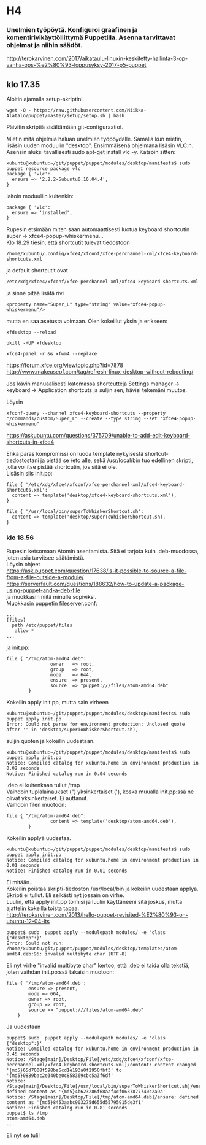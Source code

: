 # H4
### Unelmien työpöytä. Konfiguroi graafinen ja komentirivikäyttöliittymä Puppetilla. Asenna tarvittavat ohjelmat ja niihin säädöt.  
http://terokarvinen.com/2017/aikataulu-linuxin-keskitetty-hallinta-3-op-vanha-ops-%e2%80%93-loppusyksy-2017-p5-puppet
## klo 17.35
Aloitin ajamalla setup-skriptini.
```
wget -O - https://raw.githubusercontent.com/Miikka-Alatalo/puppet/master/setup/setup.sh | bash
```
Päivitin skriptiä sisältämään git-configuraatiot.  
  
Mietin mitä ohjelmia haluan unelmien työpöydälle. Samalla kun mietin, lisäsin uuden moduulin "desktop". Ensimmäisenä ohjelmana lisäsin VLC:n.  
Asensin aluksi tavallisesti sudo apt-get install vlc -y. Katsoin sitten:
```
xubuntu@xubuntu:~/git/puppet/puppet/modules/desktop/manifests$ sudo puppet resource package vlc
package { 'vlc':
  ensure => '2.2.2-5ubuntu0.16.04.4',
}
```
laitoin moduuliin kuitenkin:
```
package { 'vlc':
  ensure => 'installed',
}
```
Rupesin etsimään miten saan automaattisesti luotua keyboard shortcutin super -> xfce4-popup-whiskermenu...  
Klo 18.29 tiesin, että shortcutit tulevat tiedostoon
```
/home/xubuntu/.config/xfce4/xfconf/xfce-perchannel-xml/xfce4-keyboard-shortcuts.xml
```
ja default shortcutit ovat
```
/etc/xdg/xfce4/xfconf/xfce-perchannel-xml/xfce4-keyboard-shortcuts.xml
```
ja sinne pitää lisätä rivi
```
<property name="Super_L" type="string" value="xfce4-popup-whiskermenu"/>
```
mutta en saa asetusta voimaan. Olen kokeillut yksin ja erikseen:
```
xfdesktop --reload

pkill -HUP xfdesktop

xfce4-panel -r && xfwm4 --replace
```
https://forum.xfce.org/viewtopic.php?id=7878  
http://www.makeuseof.com/tag/refresh-linux-desktop-without-rebooting/  
  
Jos kävin manuaalisesti katomassa shortcutteja Settings manager -> keyboard -> Application shortcuts ja suljin sen, hävisi tekemäni muutos.  

Löysin 
```
xfconf-query --channel xfce4-keyboard-shortcuts --property "/commands/custom/Super_L" --create --type string --set "xfce4-popup-whiskermenu"
```
https://askubuntu.com/questions/375709/unable-to-add-edit-keyboard-shortcuts-in-xfce4  
  
Ehkä paras kompromissi on luoda template nykyisestä shortcut-tiedostostani ja pistää se /etc alle, sekä /usr/local/bin tuo edellinen skripti, jolla voi itse pistää shortcutin, jos sitä ei ole.  
Lisäsin siis init.pp:
```
file { '/etc/xdg/xfce4/xfconf/xfce-perchannel-xml/xfce4-keyboard-shortcuts.xml':
  content => template('desktop/xfce4-keyboard-shortcuts.xml'),
}

file { '/usr/local/bin/superToWhiskerShortcut.sh':
  content => template('desktop/superToWhiskerShortcut.sh),
}
```
  
### klo 18.56

Rupesin ketsomaan Atomin asentamista. Sitä ei tarjota kuin .deb-muodossa, joten asia tarvitsee säätämistä.  
Löysin ohjeet  
https://ask.puppet.com/question/17638/is-it-possible-to-source-a-file-from-a-file-outside-a-module/  
https://serverfault.com/questions/188632/how-to-update-a-package-using-puppet-and-a-deb-file  
ja muokkasin niitä minulle sopiviksi.  
Muokkasin puppetin fileserver.conf:
```
...
[files]
  path /etc/puppet/files
   allow *
...
```
ja init.pp:
```
file { "/tmp/atom-amd64.deb":
                owner   => root,
                group   => root,
                mode    => 644,
                ensure  => present,
                source  => "puppet:///files/atom-amd64.deb"
        }
```
Kokeilin apply init.pp, mutta sain virheen
```
xubuntu@xubuntu:~/git/puppet/puppet/modules/desktop/manifests$ sudo puppet apply init.pp 
Error: Could not parse for environment production: Unclosed quote after '' in 'desktop/superToWhiskerShortcut.sh),
```
suljin quoten ja kokeilin uudestaan.
```
xubuntu@xubuntu:~/git/puppet/puppet/modules/desktop/manifests$ sudo puppet apply init.pp 
Notice: Compiled catalog for xubuntu.home in environment production in 0.02 seconds
Notice: Finished catalog run in 0.04 seconds
```
.deb ei kuitenkaan tullut /tmp  
Vaihdoin tuplalainaukset (") yksinkertaiset ('), koska muualla init.pp:ssä ne olivat yksinkertaiset. Ei auttanut.  
Vaihdoin filen muotoon:
```
file { "/tmp/atom-amd64.deb":
                content => template('desktop/atom-amd64.deb'),
        }
```
Kokeilin applyä uudestaa. 
```
xubuntu@xubuntu:~/git/puppet/puppet/modules/desktop/manifests$ sudo puppet apply init.pp 
Notice: Compiled catalog for xubuntu.home in environment production in 0.01 seconds
Notice: Finished catalog run in 0.01 seconds
```
Ei mitään..  
Kokeilin poistaa skripti-tiedoston /usr/local/bin ja kokeilin uudestaan applya. Skripti ei tullut. Eli selkästi nyt jossain on virhe.  
Luulin, että apply init.pp toimisi ja luulin käyttäneeni sitä joskus, mutta ajattelin kokeilla toista tapaa.  
http://terokarvinen.com/2013/hello-puppet-revisited-%E2%80%93-on-ubuntu-12-04-lts  
```
puppet$ sudo  puppet apply --modulepath modules/ -e 'class {"desktop":}'
Error: Could not run: /home/xubuntu/git/puppet/puppet/modules/desktop/templates/atom-amd64.deb:95: invalid multibyte char (UTF-8)
```
Eli nyt virhe "invalid multibyte char" kertoo, että .deb ei taida olla tekstiä, joten vaihdan init.pp:ssä takaisin muotoon:
```
file { '/tmp/atom-amd64.deb':
		ensure => present,
		mode => 664,
		owner => root,
		group => root,
		source => "puppet:///files/atom-amd64.deb"
	}
```
Ja uudestaan
```
puppet$ sudo  puppet apply --modulepath modules/ -e 'class {"desktop":}'
Notice: Compiled catalog for xubuntu.home in environment production in 0.45 seconds
Notice: /Stage[main]/Desktop/File[/etc/xdg/xfce4/xfconf/xfce-perchannel-xml/xfce4-keyboard-shortcuts.xml]/content: content changed '{md5}65d7008f598ba5cd1e193a0f2950fbf3' to '{md5}0889bac2e340be0c858369cbc5a3f6df'
Notice: /Stage[main]/Desktop/File[/usr/local/bin/superToWhiskerShortcut.sh]/ensure: defined content as '{md5}4b623286f68aaf4cf0637877740c2a9a'
Notice: /Stage[main]/Desktop/File[/tmp/atom-amd64.deb]/ensure: defined content as '{md5}8453aabc903275d655d55795915de3f1'
Notice: Finished catalog run in 0.81 seconds
puppet$ ls /tmp
atom-amd64.deb
...
```
Eli nyt se tuli!
